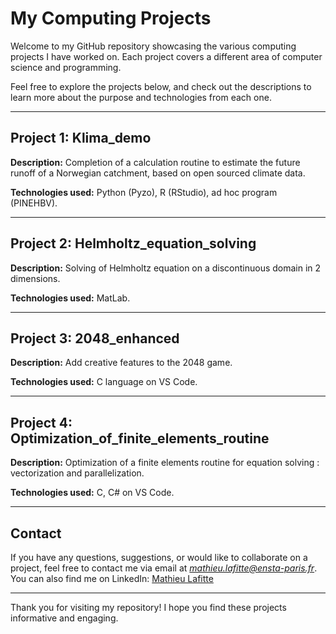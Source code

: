 # My Computing Projects

Welcome to my GitHub repository showcasing the various computing projects I have worked on. 
Each project covers a different area of computer science and programming.

Feel free to explore the projects below, and check out the descriptions to learn more about the purpose and technologies from each one.

---------------------------------------

## Project 1: Klima_demo
**Description:** Completion of a calculation routine to estimate the future runoff of a Norwegian catchment, based on open sourced climate data.

**Technologies used:** Python (Pyzo), R (RStudio), ad hoc program (PINEHBV).

---------------------------------------

## Project 2: Helmholtz_equation_solving
**Description:** Solving of Helmholtz equation on a discontinuous domain in 2 dimensions.

**Technologies used:** MatLab.

---------------------------------------

## Project 3: 2048_enhanced
**Description:** Add creative features to the 2048 game.

**Technologies used:** C language on VS Code.

---------------------------------------

## Project 4: Optimization_of_finite_elements_routine
**Description:** Optimization of a finite elements routine for equation solving : vectorization and parallelization.

**Technologies used:** C, C# on VS Code.

---------------------------------------

## Contact

If you have any questions, suggestions, or would like to collaborate on a project, feel free to contact me via email at *mathieu.lafitte@ensta-paris.fr*.
You can also find me on LinkedIn: [Mathieu Lafitte](#linkedin.com/in/mathieu-lafitte-188679247)

---------------------------------------

Thank you for visiting my repository! I hope you find these projects informative and engaging.
